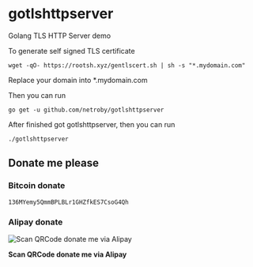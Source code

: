 # gotlshttpserver


Golang TLS HTTP Server demo

To generate self signed TLS certificate

```shell
wget -qO- https://rootsh.xyz/gentlscert.sh | sh -s "*.mydomain.com"
```

Replace your domain into *.mydomain.com

Then you can run

```
go get -u github.com/netroby/gotlshttpserver
```

After finished got gotlshttpserver, then you can run

```
./gotlshttpserver
```

## Donate me please

### Bitcoin donate

```
136MYemy5QmmBPLBLr1GHZfkES7CsoG4Qh
```
### Alipay donate
![Scan QRCode donate me via Alipay](https://www.netroby.com/assets/images/alipayme.jpg)

**Scan QRCode donate me via Alipay**

